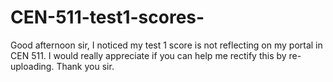 # CEN-511-test1-scores-
Good afternoon sir, I noticed my test 1 score is not reflecting on my portal in CEN 511. I would really appreciate if you can help me rectify this by re-uploading. Thank you sir.
